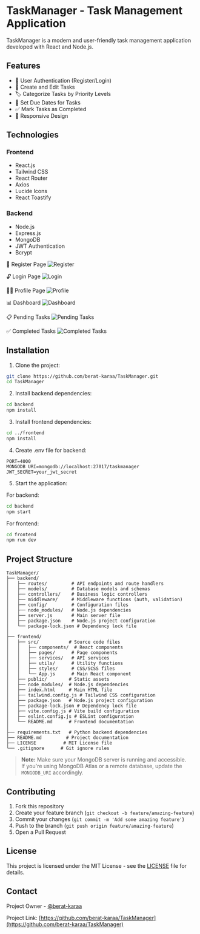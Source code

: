 # TaskManager - Task Management Application

TaskManager is a modern and user-friendly task management application developed with React and Node.js.

## Features

- 🔐 User Authentication (Register/Login)
- 📝 Create and Edit Tasks
- 🏷️ Categorize Tasks by Priority Levels
- 📅 Set Due Dates for Tasks
- ✅ Mark Tasks as Completed
- 📱 Responsive Design

## Technologies

### Frontend
- React.js
- Tailwind CSS
- React Router
- Axios
- Lucide Icons
- React Toastify

### Backend
- Node.js
- Express.js
- MongoDB
- JWT Authentication
- Bcrypt

🔐 Register Page
![Register](./Screenshots/register.png)

🔓 Login Page
![Login](./Screenshots/login.png)

🧑‍💼 Profile Page
![Profile](./Screenshots/profile.png)

📊 Dashboard
![Dashboard](./Screenshots/dashboard.png)

📋 Pending Tasks
![Pending Tasks](./Screenshots/pending.png)

✅ Completed Tasks
![Completed Tasks](./Screenshots/completed.png)

## Installation

1. Clone the project:
```bash
git clone https://github.com/berat-karaa/TaskManager.git
cd TaskManager
```

2. Install backend dependencies:
```bash
cd backend
npm install
```

3. Install frontend dependencies:
```bash
cd ../frontend
npm install
```

4. Create .env file for backend:
```env
PORT=4000
MONGODB_URI=mongodb://localhost:27017/taskmanager
JWT_SECRET=your_jwt_secret
```

5. Start the application:

For backend:
```bash
cd backend
npm start
```

For frontend:
```bash
cd frontend
npm run dev
```

## Project Structure

```
TaskManager/
├── backend/
│   ├── routes/         # API endpoints and route handlers
│   ├── models/         # Database models and schemas
│   ├── controllers/    # Business logic controllers
│   ├── middleware/     # Middleware functions (auth, validation)
│   ├── config/         # Configuration files
│   ├── node_modules/   # Node.js dependencies
│   ├── server.js       # Main server file
│   ├── package.json    # Node.js project configuration
│   └── package-lock.json # Dependency lock file
│
├── frontend/
│   ├── src/           # Source code files
│   │   ├── components/  # React components
│   │   ├── pages/      # Page components
│   │   ├── services/   # API services
│   │   ├── utils/      # Utility functions
│   │   ├── styles/     # CSS/SCSS files
│   │   └── App.js      # Main React component
│   ├── public/        # Static assets
│   ├── node_modules/  # Node.js dependencies
│   ├── index.html     # Main HTML file
│   ├── tailwind.config.js # Tailwind CSS configuration
│   ├── package.json   # Node.js project configuration
│   ├── package-lock.json # Dependency lock file
│   ├── vite.config.js # Vite build configuration
│   ├── eslint.config.js # ESLint configuration
│   └── README.md      # Frontend documentation
│
├── requirements.txt   # Python backend dependencies
├── README.md         # Project documentation
├── LICENSE          # MIT License file
└── .gitignore      # Git ignore rules
```

> **Note:** Make sure your MongoDB server is running and accessible.  
> If you're using MongoDB Atlas or a remote database, update the `MONGODB_URI` accordingly.

## Contributing

1. Fork this repository
2. Create your feature branch (`git checkout -b feature/amazing-feature`)
3. Commit your changes (`git commit -m 'Add some amazing feature'`)
4. Push to the branch (`git push origin feature/amazing-feature`)
5. Open a Pull Request

## License

This project is licensed under the MIT License - see the [LICENSE](LICENSE) file for details.

## Contact

Project Owner - [@berat-karaa](https://github.com/berat-karaa)

Project Link: [https://github.com/berat-karaa/TaskManager](https://github.com/berat-karaa/TaskManager) 
